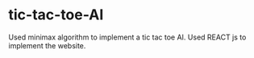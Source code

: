 # tic-tac-toe-AI
Used minimax algorithm to implement a tic tac toe AI. Used REACT js to implement the website.
